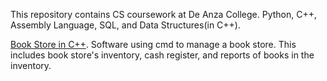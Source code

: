 This repository contains CS coursework at De Anza College. Python, C++, Assembly Language, SQL, and Data Structures(in C++). 

[Book Store in C++](https://github.com/Parhuam1/CS-Coursework/tree/main/C%2B%2B%20Final%20Project).
Software using cmd to manage a book store. This includes book store's inventory, cash register, and reports of books in the inventory. 
